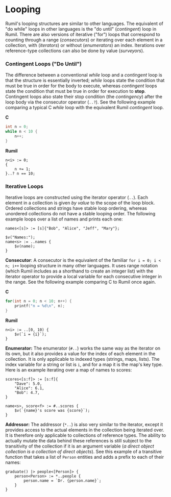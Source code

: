 # Looping

Rumil's looping structures are similar to other languages. The equivalent of "do while" loops in other languages is the "do until" (*contingent*) loop in Rumil. There are also versions of iterative ("for") loops that correspond to counting through a range (*consecutors*) or iterating over each element in a collection, with (*iterators*) or without (*enumerators*) an index. Iterations over reference-type collections can also be done by value (*surveyors*).

### Contingent Loops ("Do Until")
The difference between a conventional *while* loop and a *contingent* loop is that the structure is essentially inverted; *while* loops state the condition that must be true in order for the body to execute, whereas *contingent* loops state the condition that must be true in order for execution to **stop**. Contingent loops also state their stop condition (the *contingency*) after the loop body via the consecutor operator (`..?`).
See the following example comparing a typical C *while* loop with the equivalent Rumil *contingent* loop.

**C**
``` C
int n = 0;
while n < 10 {
	n++;
}
```

**Rumil**
```
n<i> := 0;
{
	n += 1;
}..? n == 10;
```

### Iterative Loops
Iterative loops are constructed using the iterator operator (`..`). Each element in a collection is given *by value* to the scope of the loop block. Ordered collections and strings have stable loop ordering, whereas unordered collections do not have a stable looping order. 
The following example loops over a list of names and prints each one:
```
names<[s]> := [s]{"Bob", "Alice", "Jeff", "Mary"};

$v("Names:");
name<s> := ..names {
	$v(name);
}
```

**Consecutor**:
A consecutor is the equivalent of the familiar `for i = 0; i < n; i++` looping structure in many other languages. It uses range notation (which Rumil includes as a shorthand to create an integer list) with the iterator operator to provide a local variable for each consecutive integer in the range. See the following example comparing C to Rumil once again.

**C**
``` C
for(int n = 0; n < 10; n++) {
	printf("n = %d\n", n);
}
```

**Rumil**
```
n<i> := ..[0, 10) {
	$v(`i = {i}`);
}
```

**Enumerator:**
The enumerator (`#..`) works the same way as the iterator on its own, but it also provides a value for the index of each element in the collection. It is only applicable to indexed types (strings, maps, lists). The index variable for a string or list is `i`, and for a map it is the map's key type. Here is an example iterating over a map of names to scores:
```
scores<[s:f]> := [s:f]{
	"Dave": 5.0,
	"Alice": 6.1,
	"Bob": 4.7,
}

name<s>, score<f> := #..scores {
	$v(`{name}'s score was {score}`);
}
```

**Addressor:**
The addressor (`*..`) is also very similar to the iterator, except it provides access to the actual elements in the collection being iterated over. It is therefore only applicable to collections of reference types. The ability to actually mutate the data behind these references is still subject to the transitivity of the collection if it is an argument variable (*a direct object collection is a collection of direct objects*). See this example of a transitive function that takes a list of `Person` entities and adds a prefix to each of their names:
```
graduate() |> people<[Person]> {
	person<Person> := *..people {
		person.name = `Dr. {person.name}`;
	}
}
```
